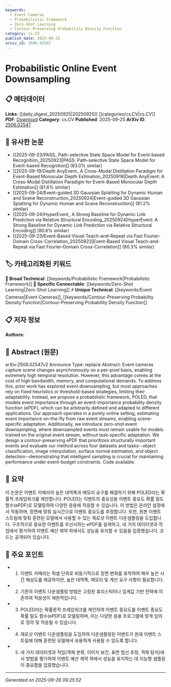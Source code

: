 ```yaml
---
keywords:
  - Event Cameras
  - Probabilistic Framework
  - Zero-Shot Learning
  - Contour-Preserving Probability Density Function
category: cs.CV
publish_date: 2025-09-25
arxiv_id: 2506.02547
---
```


<!-- KEYWORD_LINKING_METADATA:
{
  "processed_timestamp": "2025-09-26T09:25:52.759550",
  "vocabulary_version": "1.0",
  "selected_keywords": [
    "Event Cameras",
    "Probabilistic Framework",
    "Zero-Shot Learning",
    "Contour-Preserving Probability Density Function"
  ],
  "rejected_keywords": [],
  "similarity_scores": {
    "Event Cameras": 0.78,
    "Probabilistic Framework": 0.65,
    "Zero-Shot Learning": 0.82,
    "Contour-Preserving Probability Density Function": 0.7
  },
  "extraction_method": "AI_prompt_based",
  "budget_applied": true,
  "candidates_json": {
    "candidates": [
      {
        "surface": "Event Cameras",
        "canonical": "Event Cameras",
        "aliases": [
          "Dynamic Vision Sensors"
        ],
        "category": "unique_technical",
        "rationale": "Event cameras are a specialized technology crucial for high temporal resolution applications, offering unique insights into asynchronous data capture.",
        "novelty_score": 0.75,
        "connectivity_score": 0.65,
        "specificity_score": 0.85,
        "link_intent_score": 0.78
      },
      {
        "surface": "Probabilistic Framework",
        "canonical": "Probabilistic Framework",
        "aliases": [
          "Probabilistic Model"
        ],
        "category": "broad_technical",
        "rationale": "Probabilistic frameworks are fundamental in modeling uncertainties and are widely applicable across various machine learning tasks.",
        "novelty_score": 0.55,
        "connectivity_score": 0.7,
        "specificity_score": 0.6,
        "link_intent_score": 0.65
      },
      {
        "surface": "Zero-Shot Event Downsampling",
        "canonical": "Zero-Shot Learning",
        "aliases": [
          "Zero-Shot"
        ],
        "category": "specific_connectable",
        "rationale": "Zero-shot learning is a trending concept that enhances the adaptability of models to new tasks without task-specific training.",
        "novelty_score": 0.68,
        "connectivity_score": 0.8,
        "specificity_score": 0.78,
        "link_intent_score": 0.82
      },
      {
        "surface": "Contour-Preserving ePDF",
        "canonical": "Contour-Preserving Probability Density Function",
        "aliases": [
          "Contour-Preserving ePDF"
        ],
        "category": "unique_technical",
        "rationale": "This is a novel approach that prioritizes structurally important events, crucial for maintaining data integrity in downsampling.",
        "novelty_score": 0.8,
        "connectivity_score": 0.6,
        "specificity_score": 0.85,
        "link_intent_score": 0.7
      }
    ],
    "ban_list_suggestions": [
      "method",
      "performance",
      "approach"
    ]
  },
  "decisions": [
    {
      "candidate_surface": "Event Cameras",
      "resolved_canonical": "Event Cameras",
      "decision": "linked",
      "scores": {
        "novelty": 0.75,
        "connectivity": 0.65,
        "specificity": 0.85,
        "link_intent": 0.78
      }
    },
    {
      "candidate_surface": "Probabilistic Framework",
      "resolved_canonical": "Probabilistic Framework",
      "decision": "linked",
      "scores": {
        "novelty": 0.55,
        "connectivity": 0.7,
        "specificity": 0.6,
        "link_intent": 0.65
      }
    },
    {
      "candidate_surface": "Zero-Shot Event Downsampling",
      "resolved_canonical": "Zero-Shot Learning",
      "decision": "linked",
      "scores": {
        "novelty": 0.68,
        "connectivity": 0.8,
        "specificity": 0.78,
        "link_intent": 0.82
      }
    },
    {
      "candidate_surface": "Contour-Preserving ePDF",
      "resolved_canonical": "Contour-Preserving Probability Density Function",
      "decision": "linked",
      "scores": {
        "novelty": 0.8,
        "connectivity": 0.6,
        "specificity": 0.85,
        "link_intent": 0.7
      }
    }
  ]
}
-->

# Probabilistic Online Event Downsampling

## 📋 메타데이터

**Links**: [[daily_digest_20250925|20250925]] [[categories/cs.CV|cs.CV]]
**PDF**: [Download](https://arxiv.org/pdf/2506.02547.pdf)
**Category**: cs.CV
**Published**: 2025-09-25
**ArXiv ID**: [2506.02547](https://arxiv.org/abs/2506.02547)

## 🔗 유사한 논문
- [[2025-09-23/PASS_ Path-selective State Space Model for Event-based Recognition_20250923|PASS: Path-selective State Space Model for Event-based Recognition]] (83.0% similar)
- [[2025-09-19/Depth AnyEvent_ A Cross-Modal Distillation Paradigm for Event-Based Monocular Depth Estimation_20250919|Depth AnyEvent: A Cross-Modal Distillation Paradigm for Event-Based Monocular Depth Estimation]] (81.6% similar)
- [[2025-09-24/Event-guided 3D Gaussian Splatting for Dynamic Human and Scene Reconstruction_20250924|Event-guided 3D Gaussian Splatting for Dynamic Human and Scene Reconstruction]] (81.2% similar)
- [[2025-09-24/HyperEvent_ A Strong Baseline for Dynamic Link Prediction via Relative Structural Encoding_20250924|HyperEvent: A Strong Baseline for Dynamic Link Prediction via Relative Structural Encoding]] (80.6% similar)
- [[2025-09-23/Event-Based Visual Teach-and-Repeat via Fast Fourier-Domain Cross-Correlation_20250923|Event-Based Visual Teach-and-Repeat via Fast Fourier-Domain Cross-Correlation]] (80.3% similar)

## 🏷️ 카테고리화된 키워드
**🧠 Broad Technical**: [[keywords/Probabilistic Framework|Probabilistic Framework]]
**🔗 Specific Connectable**: [[keywords/Zero-Shot Learning|Zero-Shot Learning]]
**⚡ Unique Technical**: [[keywords/Event Cameras|Event Cameras]], [[keywords/Contour-Preserving Probability Density Function|Contour-Preserving Probability Density Function]]

## 📋 저자 정보

**Authors:** 

## 📄 Abstract (원문)

arXiv:2506.02547v2 Announce Type: replace 
Abstract: Event cameras capture scene changes asynchronously on a per-pixel basis, enabling extremely high temporal resolution. However, this advantage comes at the cost of high bandwidth, memory, and computational demands. To address this, prior work has explored event downsampling, but most approaches rely on fixed heuristics or threshold-based strategies, limiting their adaptability. Instead, we propose a probabilistic framework, POLED, that models event importance through an event-importance probability density function (ePDF), which can be arbitrarily defined and adapted to different applications. Our approach operates in a purely online setting, estimating event importance on-the-fly from raw event streams, enabling scene-specific adaptation. Additionally, we introduce zero-shot event downsampling, where downsampled events must remain usable for models trained on the original event stream, without task-specific adaptation. We design a contour-preserving ePDF that prioritizes structurally important events and evaluate our method across four datasets and tasks--object classification, image interpolation, surface normal estimation, and object detection--demonstrating that intelligent sampling is crucial for maintaining performance under event-budget constraints. Code available.

## 📝 요약

이 논문은 이벤트 카메라의 높은 대역폭과 메모리 요구를 해결하기 위해 POLED라는 확률적 프레임워크를 제안합니다. POLED는 이벤트의 중요성을 이벤트 중요도 확률 밀도 함수(ePDF)로 모델링하여 다양한 응용에 적응할 수 있습니다. 이 방법은 온라인 설정에서 작동하며, 장면에 맞춰 실시간으로 이벤트 중요도를 추정합니다. 또한, 원본 이벤트 스트림에 맞춰 훈련된 모델에서 사용할 수 있는 제로샷 이벤트 다운샘플링을 도입합니다. 구조적으로 중요한 이벤트를 우선시하는 ePDF를 설계하고, 네 가지 데이터셋과 작업에서 평가하여 이벤트 예산 제약 하에서도 성능을 유지할 수 있음을 입증했습니다. 코드는 공개되어 있습니다.

## 🎯 주요 포인트

- 1. 이벤트 카메라는 픽셀 단위로 비동기적으로 장면 변화를 포착하여 매우 높은 시간 해상도를 제공하지만, 높은 대역폭, 메모리 및 계산 요구 사항이 필요합니다.
- 2. 기존의 이벤트 다운샘플링 방법은 고정된 휴리스틱이나 임계값 기반 전략에 의존하여 적응성이 제한적입니다.
- 3. POLED라는 확률론적 프레임워크를 제안하여 이벤트 중요도를 이벤트 중요도 확률 밀도 함수(ePDF)로 모델링하며, 이는 다양한 응용 프로그램에 맞게 임의로 정의 및 적응될 수 있습니다.
- 4. 제로샷 이벤트 다운샘플링을 도입하여 다운샘플링된 이벤트가 원래 이벤트 스트림에 대해 훈련된 모델에서 유용하게 사용될 수 있도록 합니다.
- 5. 네 가지 데이터셋과 작업(객체 분류, 이미지 보간, 표면 법선 추정, 객체 탐지)에서 방법을 평가하여 이벤트 예산 제약 하에서 성능을 유지하는 데 지능형 샘플링이 중요함을 입증했습니다.


---

*Generated on 2025-09-26 09:25:52*